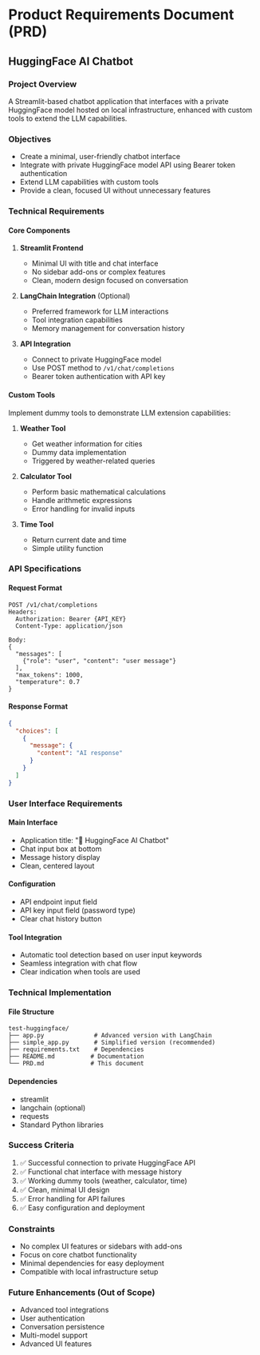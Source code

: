 # Product Requirements Document (PRD)
## HuggingFace AI Chatbot

### Project Overview
A Streamlit-based chatbot application that interfaces with a private HuggingFace model hosted on local infrastructure, enhanced with custom tools to extend the LLM capabilities.

### Objectives
- Create a minimal, user-friendly chatbot interface
- Integrate with private HuggingFace model API using Bearer token authentication
- Extend LLM capabilities with custom tools
- Provide a clean, focused UI without unnecessary features

### Technical Requirements

#### Core Components
1. **Streamlit Frontend**
   - Minimal UI with title and chat interface
   - No sidebar add-ons or complex features
   - Clean, modern design focused on conversation

2. **LangChain Integration** (Optional)
   - Preferred framework for LLM interactions
   - Tool integration capabilities
   - Memory management for conversation history

3. **API Integration**
   - Connect to private HuggingFace model
   - Use POST method to `/v1/chat/completions`
   - Bearer token authentication with API key

#### Custom Tools
Implement dummy tools to demonstrate LLM extension capabilities:

1. **Weather Tool**
   - Get weather information for cities
   - Dummy data implementation
   - Triggered by weather-related queries

2. **Calculator Tool**
   - Perform basic mathematical calculations
   - Handle arithmetic expressions
   - Error handling for invalid inputs

3. **Time Tool**
   - Return current date and time
   - Simple utility function

### API Specifications

#### Request Format
```
POST /v1/chat/completions
Headers: 
  Authorization: Bearer {API_KEY}
  Content-Type: application/json

Body:
{
  "messages": [
    {"role": "user", "content": "user message"}
  ],
  "max_tokens": 1000,
  "temperature": 0.7
}
```

#### Response Format
```json
{
  "choices": [
    {
      "message": {
        "content": "AI response"
      }
    }
  ]
}
```

### User Interface Requirements

#### Main Interface
- Application title: "🤖 HuggingFace AI Chatbot"
- Chat input box at bottom
- Message history display
- Clean, centered layout

#### Configuration
- API endpoint input field
- API key input field (password type)
- Clear chat history button

#### Tool Integration
- Automatic tool detection based on user input keywords
- Seamless integration with chat flow
- Clear indication when tools are used

### Technical Implementation

#### File Structure
```
test-huggingface/
├── app.py              # Advanced version with LangChain
├── simple_app.py       # Simplified version (recommended)
├── requirements.txt    # Dependencies
├── README.md          # Documentation
└── PRD.md             # This document
```

#### Dependencies
- streamlit
- langchain (optional)
- requests
- Standard Python libraries

### Success Criteria
1. ✅ Successful connection to private HuggingFace API
2. ✅ Functional chat interface with message history
3. ✅ Working dummy tools (weather, calculator, time)
4. ✅ Clean, minimal UI design
5. ✅ Error handling for API failures
6. ✅ Easy configuration and deployment

### Constraints
- No complex UI features or sidebars with add-ons
- Focus on core chatbot functionality
- Minimal dependencies for easy deployment
- Compatible with local infrastructure setup

### Future Enhancements (Out of Scope)
- Advanced tool integrations
- User authentication
- Conversation persistence
- Multi-model support
- Advanced UI features